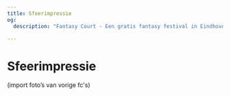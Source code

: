 ```yaml
---
title: Sfeerimpressie
og:
  description: "Fantasy Court - Een gratis fantasy festival in Eindhoven"

---
```

# Sfeerimpressie
(import foto’s van vorige fc's)
